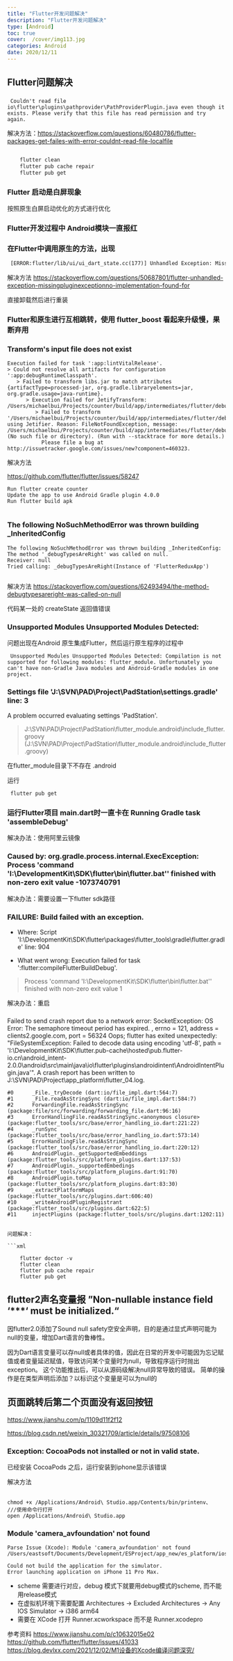 ```yaml
---
title: "Flutter开发问题解决"
description: "Flutter开发问题解决"
type: [Android]
toc: true
cover:  /cover/img113.jpg
categories: Android
date: 2020/12/11
---
```


## Flutter问题解决


### 

```
 Couldn't read file io\flutter\plugins\pathprovider\PathProviderPlugin.java even though it exists. Please verify that this file has read permission and try again.
```
解决方法：https://stackoverflow.com/questions/60480786/flutter-packages-get-failes-with-error-couldnt-read-file-localfile


```xml

    flutter clean
    flutter pub cache repair
    flutter pub get
```

### Flutter 启动是白屏现象

按照原生白屏启动优化的方式进行优化


### Flutter开发过程中 Android模块一直报红


### 在Flutter中调用原生的方法，出现

```xml
 [ERROR:flutter/lib/ui/ui_dart_state.cc(177)] Unhandled Exception: MissingPluginException(No implementation found for method getBatteryLevel on channel samples.flutter.io/battery)
```

解决方法 https://stackoverflow.com/questions/50687801/flutter-unhandled-exception-missingpluginexceptionno-implementation-found-for

直接卸载然后进行重装


### Flutter和原生进行互相跳转，使用 flutter_boost 看起来升级慢，果断弃用


### Transform's input file does not exist

```
Execution failed for task ':app:lintVitalRelease'.                      
> Could not resolve all artifacts for configuration ':app:debugRuntimeClasspath'.
   > Failed to transform libs.jar to match attributes {artifactType=processed-jar, org.gradle.libraryelements=jar, org.gradle.usage=java-runtime}.
      > Execution failed for JetifyTransform: /Users/michaelbui/Projects/counter/build/app/intermediates/flutter/debug/libs.jar.
         > Failed to transform '/Users/michaelbui/Projects/counter/build/app/intermediates/flutter/debug/libs.jar' using Jetifier. Reason: FileNotFoundException, message: /Users/michaelbui/Projects/counter/build/app/intermediates/flutter/debug/libs.jar (No such file or directory). (Run with --stacktrace for more details.)
           Please file a bug at http://issuetracker.google.com/issues/new?component=460323.

```

解决方法

https://github.com/flutter/flutter/issues/58247


```
Run flutter create counter
Update the app to use Android Gradle plugin 4.0.0
Run flutter build apk


```


### The following NoSuchMethodError was thrown building _InheritedConfig

```
The following NoSuchMethodError was thrown building _InheritedConfig:
The method '_debugTypesAreRight' was called on null.
Receiver: null
Tried calling: _debugTypesAreRight(Instance of 'FlutterReduxApp')


```

解决方法 https://stackoverflow.com/questions/62493494/the-method-debugtypesareright-was-called-on-null

代码某一处的 createState 返回值错误 



###  Unsupported Modules Unsupported Modules Detected: 
问题出现在Android 原生集成Flutter，然后运行原生程序的过程中

```
 Unsupported Modules Unsupported Modules Detected: Compilation is not supported for following modules: flutter_module. Unfortunately you can't have non-Gradle Java modules and Android-Gradle modules in one project.

```

###  Settings file 'J:\SVN\PAD\Project\PadStation\settings.gradle' line: 3

A problem occurred evaluating settings 'PadStation'.
> J:\SVN\PAD\Project\PadStation\flutter_module\.android\include_flutter.groovy (J:\SVN\PAD\Project\PadStation\flutter_module\.android\include_flutter.groovy)

在flutter_module目录下不存在 .android

运行
```xml
 flutter pub get
```

### 运行Flutter项目 main.dart时一直卡在 Running Gradle task 'assembleDebug'

解决办法：使用阿里云镜像


### Caused by: org.gradle.process.internal.ExecException: Process 'command 'I:\DevelopmentKit\SDK\flutter\bin\flutter.bat'' finished with non-zero exit value -1073740791

解决办法：需要设置一下flutter sdk路径




### FAILURE: Build failed with an exception.

* Where:
Script 'I:\DevelopmentKit\SDK\flutter\packages\flutter_tools\gradle\flutter.gradle' line: 904

* What went wrong:
Execution failed for task ':flutter:compileFlutterBuildDebug'.
> Process 'command 'I:\DevelopmentKit\SDK\flutter\bin\flutter.bat'' finished with non-zero exit value 1

解决办法：重启


###

Failed to send crash report due to a network error: SocketException: OS Error: The semaphore timeout period has expired.
, errno = 121, address = clients2.google.com, port = 56324
Oops; flutter has exited unexpectedly: "FileSystemException: Failed to decode data using encoding 'utf-8', path = 'I:\DevelopmentKit\SDK\flutter\.pub-cache\hosted\pub.flutter-io.cn\android_intent-2.0.0\android\src\main\java\io\flutter\plugins\androidintent\AndroidIntentPlugin.java'".
A crash report has been written to J:\SVN\PAD\Project\app_platform\flutter_04.log.

```
#0      _File._tryDecode (dart:io/file_impl.dart:564:7)
#1      _File.readAsStringSync (dart:io/file_impl.dart:584:7)
#2      ForwardingFile.readAsStringSync (package:file/src/forwarding/forwarding_file.dart:96:16)
#3      ErrorHandlingFile.readAsStringSync.<anonymous closure> (package:flutter_tools/src/base/error_handling_io.dart:221:22)
#4      _runSync (package:flutter_tools/src/base/error_handling_io.dart:573:14)
#5      ErrorHandlingFile.readAsStringSync (package:flutter_tools/src/base/error_handling_io.dart:220:12)
#6      AndroidPlugin._getSupportedEmbeddings (package:flutter_tools/src/platform_plugins.dart:137:53)
#7      AndroidPlugin._supportedEmbedings (package:flutter_tools/src/platform_plugins.dart:91:70)
#8      AndroidPlugin.toMap (package:flutter_tools/src/platform_plugins.dart:83:30)
#9      _extractPlatformMaps (package:flutter_tools/src/plugins.dart:606:40)
#10     _writeAndroidPluginRegistrant (package:flutter_tools/src/plugins.dart:622:5)
#11     injectPlugins (package:flutter_tools/src/plugins.dart:1202:11)


问题解决：

```xml

    flutter doctor -v
    flutter clean
    flutter pub cache repair
    flutter pub get
```


## flutter2声名变量报 ”Non-nullable instance field ‘***‘ must be initialized.“
  
  因flutter2.0添加了Sound null safety空安全声明，目的是通过显式声明可能为null的变量，增加Dart语言的鲁棒性。

因为Dart语言变量可以存null或者具体的值，因此在日常的开发中可能因为忘记赋值或者变量延迟赋值，导致访问某个变量时为null，导致程序运行时抛出exception。
这个功能推出后，可以从源码级解决null异常导致的错误。
简单的操作是在类型声明后添加？以标识这个变量是可以为null的


## 页面跳转后第二个页面没有返回按钮

https://www.jianshu.com/p/1109d11f2f12


https://blog.csdn.net/weixin_30321709/article/details/97508106

### Exception: CocoaPods not installed or not in valid state.

已经安装 CocoaPods 之后，运行安装到iphone显示该错误

解决方法

```

chmod +x /Applications/Android\ Studio.app/Contents/bin/printenv、
///使用命令行打开
open /Applications/Android\ Studio.app

```



### Module 'camera_avfoundation' not found


```
Parse Issue (Xcode): Module 'camera_avfoundation' not found
/Users/eastsoft/Documents/Development/ESProject/app_new/es_platform/ios/Runner/GeneratedPluginRegistrant.m:11:8

Could not build the application for the simulator.
Error launching application on iPhone 11 Pro Max.

```

* scheme 需要进行对应，debug 模式下就要用debug模式的scheme, 而不能用release模式
* 在虚拟机环境下需要配置  Architectures  -> Excluded Architectures -> Any IOS Simulator  ->  i386  arm64
* 需要在 XCode 打开 Runner.xcworkspace 而不是 Runner.xcodepro


参考资料  https://www.jianshu.com/p/c10632015e02
         https://github.com/flutter/flutter/issues/41033
         https://blog.devlxx.com/2021/12/02/M1设备的Xcode编译问题深究/